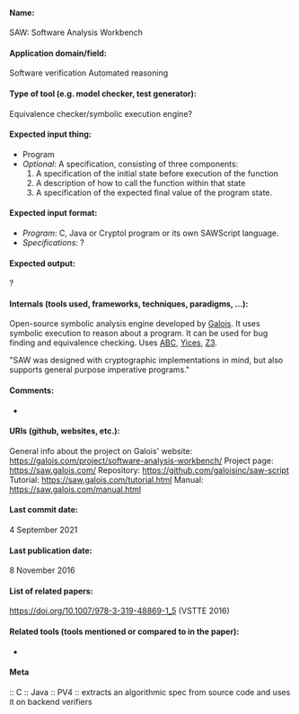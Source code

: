 #### Name:
SAW: Software Analysis Workbench

#### Application domain/field:
Software verification
Automated reasoning

#### Type of tool (e.g. model checker, test generator):
Equivalence checker/symbolic execution engine?

#### Expected input thing:
- Program
- *Optional*: A specification, consisting of three components:
	1. A specification of the initial state before execution of the function
	2. A description of how to call the function within that state
	3. A specification of the expected final value of the program state.

#### Expected input format:
- *Program*: C, Java or Cryptol program or its own SAWScript language. 
- *Specifications*: ?

#### Expected output:
?

#### Internals (tools used, frameworks, techniques, paradigms, ...):
Open-source symbolic analysis engine developed by [Galois](https://galois.com/). It uses symbolic execution to reason about a program. It can be used for bug finding and equivalence checking.
Uses [ABC](Frameworks/ABC.md), [Yices](Solvers/SMT/Yices.md), [Z3](Solvers/SMT/Z3.md).

"SAW was designed with cryptographic implementations in mind, but also supports general purpose imperative programs."

#### Comments:
-

#### URIs (github, websites, etc.):
General info about the project on Galois' website: https://galois.com/project/software-analysis-workbench/
Project page: https://saw.galois.com/
Repository: https://github.com/galoisinc/saw-script
Tutorial: https://saw.galois.com/tutorial.html
Manual: https://saw.galois.com/manual.html

#### Last commit date:
4 September 2021

#### Last publication date:
8 November 2016

#### List of related papers:
https://doi.org/10.1007/978-3-319-48869-1_5 (VSTTE 2016)

#### Related tools (tools mentioned or compared to in the paper):
-

#### Meta
:: C
:: Java
:: PV4 :: extracts an algorithmic spec from source code and uses it on backend verifiers
